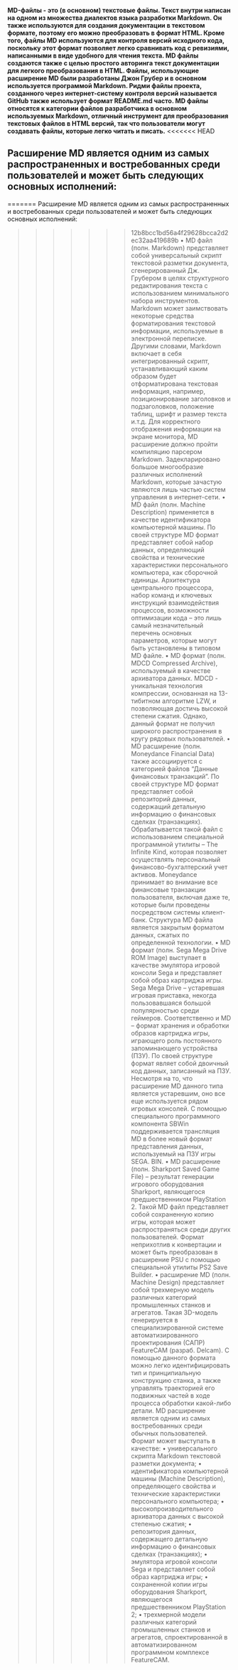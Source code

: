 **MD-файлы - это (в основном) текстовые файлы. Текст внутри написан на одном из множества диалектов языка разработки Markdown. Он также используются для создания документации в текстовом формате, поэтому его можно преобразовать в формат HTML. Кроме того, файлы MD используются для контроля версий исходного кода, поскольку этот формат позволяет легко сравнивать код с ревизиями, написанными в виде удобного для чтения текста. MD файлы создаются также с целью простого авторинга текст документации для легкого преобразования в HTML. Файлы, использующие расширение MD были разработаны Джон Грубер и в основном используется программой Markdown. Ридми файлы проекта, созданного через интернет-систему контроля версий называется GitHub также использует формат README.md часто. MD файлы относятся к категории файлов разработчика в основном используемых Markdown, отличный инструмент для преобразования текстовых файлов в HTML версий, так что пользователи могут создавать файлы, которые легко читать и писать.**
<<<<<<< HEAD
## Расширение MD является одним из самых распространенных и востребованных среди пользователей и может быть следующих основных исполнений:
=======
Расширение MD является одним из самых распространенных и востребованных среди пользователей и может быть следующих основных исполнений:
>>>>>>> 12b8bcc1bd56a4f29628bcca2d2ec32aa419689b
•	MD файл (полн. Markdown) представляет собой универсальный скрипт текстовой разметки документа, сгенерированный Дж. Грубером в целях структурного редактирования текста с использованием минимального набора инструментов. Markdown может заимствовать некоторые средства форматирования текстовой информации, используемые в электронной переписке.
Другими словами, Markdown включает в себя интегрированный скрипт, устанавливающий каким образом будет отформатирована текстовая информация, например, позиционирование заголовков и подзаголовков, положение таблиц, шрифт и размер текста и.т.д.
Для корректного отображения информации на экране монитора, MD расширение должно пройти компиляцию парсером Markdown. Задекларировано большое многообразие различных исполнений Markdown, которые зачастую являются лишь частью систем управления в интернет-сети.
•	MD файл (полн. Machine Description) применяется в качестве идентификатора компьютерной машины. По своей структуре MD формат представляет собой набор данных, определяющий свойства и технические характеристики персонального компьютера, как сборочной единицы. Архитектура центрального процессора, набор команд и ключевых инструкций взаимодействия процессов, возможности оптимизации кода – это лишь самый незначительный перечень основных параметров, которые могут быть установлены в типовом MD файле.
•	MD формат (полн. MDCD Compressed Archive), используемый в качестве архиватора данных. MDCD - уникальная технология компрессии, основанная на 13-тибитном алгоритме LZW, и позволяющая достичь высокой степени сжатия. Однако, данный формат не получил широкого распространения в кругу рядовых пользователей.
•	MD расширение (полн. Moneydance Financial Data) также ассоциируется с категорией файлов “Данные финансовых транзакций”. По своей структуре MD формат представляет собой репозиторий данных, содержащий детальную информацию о финансовых сделках (транзакциях). Обрабатывается такой файл с использованием специальной программной утилиты – The Infinite Kind, которая позволяет осуществлять персональный финансово-бухгалтерский учет активов. Moneydance принимает во внимание все финансовые транзакции пользователя, включая даже те, которые были проведены посредством системы клиент-банк. Структура MD файла является закрытым форматом данных, сжатых по определенной технологии.
•	MD формат (полн. Sega Mega Drive ROM Image) выступает в качестве эмулятора игровой консоли Sega и представляет собой образ картриджа игры. Sega Mega Drive – устаревшая игровая приставка, некогда пользовавшаяся большой популярностью среди геймеров. Соответственно и MD – формат хранения и обработки образов картриджа игры, играющего роль постоянного запоминающего устройства (ПЗУ). По своей структуре формат являет собой двоичный код данных, записанный на ПЗУ. Несмотря на то, что расширение MD данного типа является устаревшим, оно все еще используется рядом игровых консолей. С помощью специального программного компонента SBWin поддерживается трансляция MD в более новый формат представления данных, используемый на ПЗУ игры SEGA. BIN.
•	MD расширение (полн. Sharkport Saved Game File) – результат генерации игрового оборудования Sharkport, являющегося предшественником PlayStation 2. Такой MD файл представляет собой сохраненную копию игры, которая может распространяться среди других пользователей. Формат неприхотлив к конвертации и может быть преобразован в расширение PSU с помощью специальной утилиты PS2 Save Builder.
•	расширение MD (полн. Machine Design) представляет собой трехмерную модель различных категорий промышленных станков и агрегатов. Такая 3D-модель генерируется в специализированной системе автоматизированного проектирования (САПР) FeatureCAM (разраб. Delcam). С помощью данного формата можно легко идентифицировать тип и принципиальную конструкцию станка, а также управлять траекторией его подвижных частей в ходе процесса обработки какой-либо детали.
MD расширение является одним из самых востребованных среди обычных пользователей. Формат может выступать в качестве:
•	универсального скрипта Markdown текстовой разметки документа;
•	идентификатора компьютерной машины (Machine Description), определяющего свойства и технические характеристики персонального компьютера;
•	высокопроизводительного архиватора данных с высокой степенью сжатия;
•	репозитория данных, содержащего детальную информацию о финансовых сделках (транзакциях);
•	эмулятора игровой консоли Sega и представляет собой образ картриджа игры;
•	сохраненной копии игры оборудования Sharkport, являющегося предшественником PlayStation 2;
•	трехмерной модели различных категорий промышленных станков и агрегатов, спроектированной в автоматизированном программном комплексе FeatureCAM.


